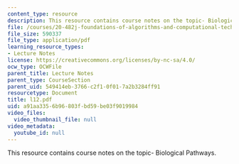 ```yaml
---
content_type: resource
description: This resource contains course notes on the topic- Biological Pathways.
file: /courses/20-482j-foundations-of-algorithms-and-computational-techniques-in-systems-biology-spring-2006/a91aa3356b96803fbd59be03f9019984_l12.pdf
file_size: 590337
file_type: application/pdf
learning_resource_types:
- Lecture Notes
license: https://creativecommons.org/licenses/by-nc-sa/4.0/
ocw_type: OCWFile
parent_title: Lecture Notes
parent_type: CourseSection
parent_uid: 549414eb-3766-c2f1-0f01-7a2b3284ff91
resourcetype: Document
title: l12.pdf
uid: a91aa335-6b96-803f-bd59-be03f9019984
video_files:
  video_thumbnail_file: null
video_metadata:
  youtube_id: null
---
```

This resource contains course notes on the topic- Biological Pathways.